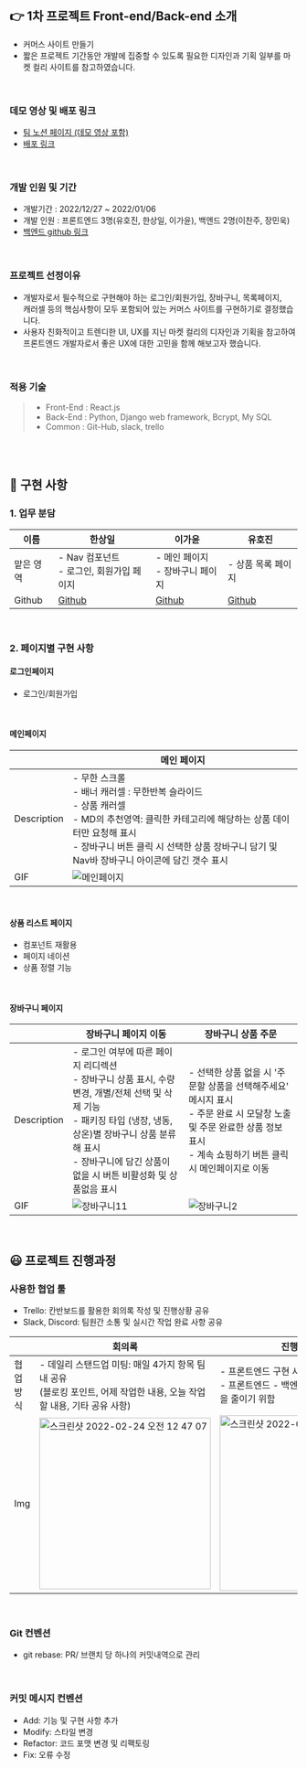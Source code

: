 ## 👉 1차 프로젝트 Front-end/Back-end 소개

- 커머스 사이트 만들기
- 짧은 프로젝트 기간동안 개발에 집중할 수 있도록 필요한 디자인과 기획 일부를 마켓 컬리 사이트를 참고하였습니다.

<br>

### 데모 영상 및 배포 링크

- [팀 노션 페이지 (데모 영상 포함)](https://acute-cicada-d5b.notion.site/Kurly-Flower-77334502e27f44e7bce155533e617bf5)
- [배포 링크](http://kurlyflower.s3-website.ap-northeast-2.amazonaws.com/)


<br>

### 개발 인원 및 기간

- 개발기간 : 2022/12/27 ~ 2022/01/06
- 개발 인원 : 프론트엔드 3명(유호진, 한상일, 이가윤), 백엔드 2명(이찬주, 장민욱)
- [백엔드 github 링크]()

<br>

### 프로젝트 선정이유

- 개발자로서 필수적으로 구현해야 하는 로그인/회원가입, 장바구니, 목록페이지, <br> 캐러셀 등의 
  핵심사항이 모두 포함되어 있는 커머스 사이트를 구현하기로 결정했습니다.
- 사용자 친화적이고 트렌디한 UI, UX를 지닌 마켓 컬리의 디자인과 기획을 참고하여 <br>
  프론트엔드 개발자로서 좋은 UX에 대한 고민을 함께 해보고자 했습니다.

<br>

### 적용 기술

> - Front-End : React.js
> - Back-End : Python, Django web framework, Bcrypt, My SQL
> - Common : Git-Hub, slack, trello

<br>


<br>

## 📘 구현 사항
### 1. 업무 분담

| 이름      | 한상일                                        | 이가윤                               | 유호진                              |
| --------- | --------------------------------------------- | ------------------------------------ | ----------------------------------- |
| 맡은 영역 | - Nav 컴포넌트<br />- 로그인, 회원가입 페이지 | - 메인 페이지<br />- 장바구니 페이지 | - 상품 목록 페이지                  |
| Github    | [Github](https://github.com/Runor0624)           | [Github](https://github.com/Gayun00)    | [Github](https://github.com/cil04105) |

<br>

### 2. 페이지별 구현 사항

#### 로그인페이지

- 로그인/회원가입

<br>

#### 메인페이지

|             |             메인 페이지                                     |                 
| ----------- | ------------------------------------------- |
| Description | - 무한 스크롤<br />- 배너 캐러셀 : 무한반복 슬라이드<br />- 상품 캐러셀<br />- MD의 추천영역: 클릭한 카테고리에 해당하는 상품 데이터만 요청해 표시<br />- 장바구니 버튼 클릭 시 선택한 상품 장바구니 담기 및 Nav바 장바구니 아이콘에 담긴 갯수 표시 |                 
| GIF         | ![메인페이지](https://user-images.githubusercontent.com/67543454/155341746-5023884a-afd0-4954-a6e2-587db813f167.gif)                                                                                                                      |  

<br>

#### 상품 리스트 페이지

- 컴포넌트 재활용
- 페이지 네이션
- 상품 정렬 기능

<br>

#### 장바구니 페이지

|             | 장바구니 페이지 이동                                                                                                                                                                                                                          | 장바구니 상품 주문                                                                                                                                                               |
| ----------- | --------------------------------------------------------------------------------------------------------------------------------------------------------------------------------------------------------------------------------------------- | -------------------------------------------------------------------------------------------------------------------------------------------------------------------------------- |
| Description | - 로그인 여부에 따른 페이지 리디렉션<br />- 장바구니 상품 표시, 수량 변경, 개별/전체 선택 및 삭제 기능<br />- 패키징 타입 (냉장, 냉동, 상온)별 장바구니 상품 분류해 표시<br />- 장바구니에 담긴 상품이 없을 시 버튼 비활성화 및 상품없음 표시 | - 선택한 상품 없을 시 '주문할 상품을 선택해주세요' 메시지 표시<br />- 주문 완료 시 모달창 노출 및 주문 완료한 상품 정보 표시<br />- 계속 쇼핑하기 버튼 클릭 시 메인페이지로 이동 |
| GIF         | ![장바구니11](https://user-images.githubusercontent.com/67543454/155349346-b45158d7-7b01-4023-b918-07a33fe79092.gif)                                                                                                                  | ![장바구니2](https://user-images.githubusercontent.com/67543454/155341763-9f363453-cd15-4798-88b4-a3a9a4c4931b.gif)                                                      |

<br>

## 😃 프로젝트 진행과정

### 사용한 협업 툴

- Trello: 칸반보드를 활용한 회의록 작성 및 진행상황 공유
- Slack, Discord: 팀원간 소통 및 실시간 작업 완료 사항 공유

|  | 회의록                                                                                                                 | 진행상황 공유                                                                                             |
| ---- | ---------------------------------------------------------------------------------------------------------------------- | --------------------------------------------------------------------------------------------------------- |
|  협업방식    | - 데일리 스탠드업 미팅: 매일 4가지 항목 팀 내 공유 <br> (블로킹 포인트, 어제 작업한 내용, 오늘 작업할 내용, 기타 공유 사항) | - 프론트엔드 구현 사항 단위로 캡처화면 공유<br />- 프론트엔드 - 백엔드 간 미스 커뮤니케이션을 줄이기 위함 |
|  Img    |             <img width="300" alt="스크린샷 2022-02-24 오전 12 47 07" src="https://user-images.githubusercontent.com/67543454/155354617-30f45f5c-5aec-456c-a5d0-48922e108e1e.png">                                                                                                           |      <img width="307" alt="스크린샷 2022-02-24 오전 12 53 50" src="https://user-images.githubusercontent.com/67543454/155355926-878c540a-d538-47c0-b826-917d0db21d4c.png">                                                                                                     |
<br>



### Git 컨벤션

- git rebase: PR/ 브랜치 당 하나의 커밋내역으로 관리

<br>

### 커밋 메시지 컨벤션

- Add: 기능 및 구현 사항 추가
- Modify: 스타일 변경
- Refactor: 코드 포맷 변경 및 리팩토링
- Fix: 오류 수정
